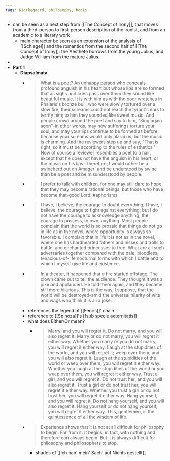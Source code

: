 ```yaml
---
tags: Kierkegaard, philosophy, books
---
```


- can be seen as a next step from [[The Concept of Irony]], that moves from a third-person to first-person description of the ironist, and from an academic to a literary work
	- main character be seen as an extension of the analysis of [[Schlegel]] and the romantics from the second half of [[The Concept of Irony]]. the Aesthete borrows from the young Julius, and Judge William from the mature Julius.
-
- **Part 1**
	- **Diapsalmata**
		- > What is a poet? An unhappy person who conceals profound anguish in his heart but whose lips are so formed that as sighs and cries pass over them they sound like beautiful music. It is with him as with the poor wretches in Phalaris's bronze bull, who were slowly tortured over a slow fire; their screams could not reach the tyrant's ears to terrify him; to him they sounded like sweet music. And people crowd around the poet and say to him, "Sing again soon"-in other words, may new sufferings torture your soul, and may your lips continue to be formed as before, because your screams would only alarm us, but the music is charming. And the reviewers step up and say, "That is right; so it must be according to the rules of esthetics." Now of course a reviewer resembles a poet to a hair, except that he does not have the anguish in his heart, or the music on his lips. Therefore, I would rather be a swineherd out on Amager' and be understood by swine than be a poet and be misunderstood by people.
		- > I prefer to talk with children, for one may still dare to hope that they may become rational beings; but those who have become that-good Lord!
		  #aphorisms
		- > I have, I believe, the courage to doubt everything; I have, I believe, the courage to fight against everything; but I do not have the courage to acknowledge anything, the courage to possess, to own, anything. Most people complain that the world is so prosaic that things do not go in life as in the novel, where opportunity is always so favorable. I complain that in life it is not as in the novel, where one has hardhearted fathers and nisses and trolls to battle, and enchanted princesses to free. What are all such adversaries together compared with the pale, bloodless, tenacious-of-life nocturnal forms with which I battle and to which I myself give life and existence.
		- > In a theater, it happened that a fire started offstage. The clown came out to tell the audience. They thought it was a joke and applauded. He told them again, and they became still more hilarious. This is the way, I suppose, that the world will be destroyed-amid the universal hilarity of wits and wags who think it is all a joke.
		- references the legend of [[Fenris]]' chain
		- reference to [[Spinoza]]'s [[sub specie aeternitatis]]
		- what does Either/Or mean?
			- > Marry, and you will regret it. Do not marry, and you will also regret it. Marry or do not marry, you will regret it either way. Whether you marry or you do not marry, you will regret it either way. Laugh at the stupidities of the world, and you will regret it; weep over them, and you will also regret it. Laugh at the stupidities of the world or weep over them, you will regret it either way. Whether you laugh at the stupidities of the world or you weep over them, you will regret it either way. Trust a girl, and you will regret it. Do not trust her, and you will also regret it. Trust a girl or do not trust her, you will regret it either way. Whether you trust a girl or do not trust her, you will regret it either way. Hang yourself, and you will regret it. Do not hang yourself, and you will also regret it. Hang yourself or do not hang yourself, you will regret it either way. This, gentlemen, is the quintessence of all the wisdom of life.
		- > Experience shows that it is not at all difficult for philosophy to begin. Far from it. It begins, in fact, with nothing and therefore can always begin. But it is always difficult for philosophy and philosophers to stop.
			- shades of [[Ich hab' mein' Sach' auf Nichts gestellt]]